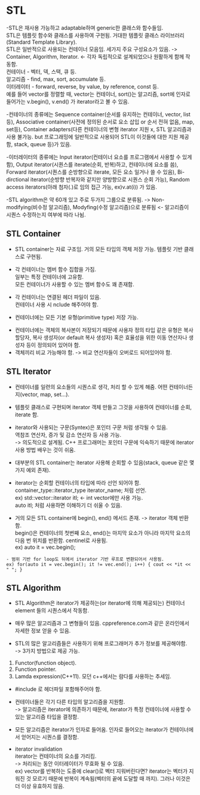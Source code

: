 #  STL
-STL은 재사용 가능하고 adaptable하며 generic한 클래스와 함수들임.   
STL은 템플릿 함수와 클래스를 사용하여 구현됨. 거대한 템플릿 클래스 라이브러리(Standard Template Library).   
STL은 일반적으로 사용되는 컨테이너 모음임. 세가지 주요 구성요소가 있음. -> Container, Algorithm, Iterator.    <- 각자 독립적으로 설계되었으나 원활하게 함께 작동함.   
컨테이너 - 벡터, 덱, 스택, 큐 등.   
알고리즘 - find, max, sort, accumulate 등.  
이터레이터 - forward, reverse, by value, by reference, const 등.   
예를 들어 vector를 정렬할 때, vector는 컨테이너, sort()는 알고리즘, sort에 인자로 들어가는 v.begin(), v.end() 가 iterator라고 볼 수 있음.   

-컨테이너의 종류에는 Sequence container(순서를 유지하는 컨테이너, vector, list 등), Associative container(사전에 정의된 순서로 요소 삽입 or 순서 전혀 없음, map, set등), Container adapters(다른 컨테이너의 변형 iterator 지원 x, STL 알고리즘과 사용 불가능. but 프로그래밍에 일반적으로 사용되어 STL이 이것들에 대한 지원 제공함, stack, queue 등)가 있음.

-이터레이터의 종류에는 Input iterator(컨테이너 요소를 프로그램에서 사용할 수 있게 함), Output iterator(시퀀스를 iterate(순회, 반복)하고, 컨테이너에 요소를 씀), Forward iterator(시퀀스를 순방향으로 iterate, 모든 요소 일거나 쓸 수 있음), Bi-dirctional iterator(순방향 반복자와 같지만 양방향으로 시퀀스 순회 가능), Random access iterators(아래 첨자(.)로 임의 접근 가능, ex)v.at(i)) 가 있음.

-STL algorithm은 약 60개 있고 주로 두가지 그룹으로 분류됨. -> Non-modifying(비수정 알고리즘), Modyfing(수정 알고리즘)으로 분류됨 <- 알고리즘이 시퀀스 수정하는지 여부에 따라 나뉨.


## STL Container
- STL container는 자료 구조임.
 거의 모든 타입의 객체 저장 가능.
 템플릿 기반 클래스로 구현됨.
 
- 각 컨테이너는 멤버 함수 집합을 가짐.   
 일부는 특정 컨테이너에 고유함.   
 모든 컨테이너가 사용할 수 있는 멤버 함수도 꽤 존재함.
 
- 각 컨테이너는 연결된 헤더 파일이 있음.    
 컨테이너 사용 시 nclude 해주어야 함.
 
 - 컨테이너에는 모든 기본 유형(primitive type) 저장 가능.   
  + 컨테이너에는 객체의 복사본이 저장되기 때문에 사용자 정의 타입 같은 유형은 복사 할당자, 복사 생성자(or default 복사 생성자) 혹은 효율성을 위한 이동 연산자나 생성자 등이 정의되어 있어야 함.   
  + 객체끼리 비교 가능해야 함. -> 비교 연산자들이 오버로드 되어있어야 함.   
  
  
  ## STL Iterator
  - 컨테이너를 일련의 요소들의 시퀀스로 생각, 처리 할 수 있게 해줌. 어떤 컨테이너든지(vector, map, set...).
  
  - 템플릿 클래스로 구현되며 iterator 객체 만들고 그것을 사용하여 컨테이너를 순회, iterate 함.
  
  - iterator와 사용되는 구문(Syntex)은 포인터 구문 처럼 생각될 수 있음.   
   역참조 연산자, 증가 및 감소 연산자 등 사용 가능.   
   -> 의도적으로 설계됨. C++ 프로그래머는 포인터 구문에 익숙하기 때문에 iterator 사용 방법 배우는 것이 쉬움.   
   
   - 대부분의 STL container는 iterator 사용해 순회할 수 있음(stack, queue 같은 몇 가지 예외 존재).   
   
   - iterator는 순회할 컨테이너의 타입에 따라 선언 되어야 함.   
   container_type::iterator_type iterator_name; 처럼 선언.   
   ex) std::vector<int>::iterator itl;  <- int vector에만 사용 가능.   
   auto itl; 처럼 사용하면 이해하기 더 쉬울 수 있음.
   
   - 거의 모든 STL container에 begin(), end() 메서드 존재. -> iterator 객체 반환함.   
    begin()은 컨테이너의 첫번째 요소, end()는 마지막 요소가 아니라 마지막 요소의 다음 번 위치를 반환함. centinel로 사용됨.   
    ex) auto it = vec.begin();
    
    - 범위 기반 for loop도 뒤에서 iterator 기반 루프로 변환되어서 사용됨.   
    ex) for(auto it = vec.begin(); it != vec.end(); i++) { cout << *it << " "; }   


## STL Algorithm
 - STL Algorithm은 iterator가 제공하는(or iterator에 의해 제공되는) 컨테이너 element 들의 시퀀스에서 작동함.   
 
 - 매우 많은 알고리즘과 그 변형들이 있음. cppreference.com과 같은 온라인에서 자세한 정보 얻을 수 있음.   
 
 - STL의 많은 알고리즘들은 사용하기 위해 프로그래머가 추가 정보를 제공해야함.    
 -> 3가지 방법으로 제공 가능.   
1. Functor(function object).   
2. Function pointer.    
3. Lamda expression(C++11).
    모던 c++에서는 람다를 사용하는 추세임.
    
 - #include <algorithm> 로 헤더파일 포함해주어야 함.
 
 - 컨테이너들은 각기 다른 타입의 알고리즘을 지원함.   
 -> 알고리즘은 iterator에 의존하기 때문에, iterator가 특정 컨테이너에 사용할 수 있는 알고리즘 타입을 결정함.   
+ 모든 알고리즘은 iterator가 인자로 들어옴. 인자로 들어오는 iterator가 컨테이너에서 얻어지는 시퀀스를 결정함.

- iterator invalidation   
iterator는 컨테이너의 요소를 가리킴.   
-> 처리되는 동안 이터레이터가 무효화 될 수 있음.   
ex) vector를 반복하는 도중에 clear()로 벡터 지워버린다면? iterator는 벡터가 지워진 것 모르기 때문에 반복이 계속됨(벡터의 끝에 도달할 때 까지).
그러나 이것은 더 이상 유효하지 않음.




